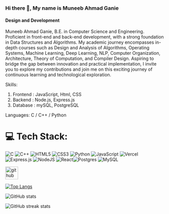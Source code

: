 ### Hi there 👋, My name is Muneeb Ahmad Ganie
#### Design and Development 
Muneeb Ahmad Ganie, B.E. in Computer Science and Engineering. Proficient in front-end and back-end development, with a strong foundation in Data Structures and Algorithms.
My academic journey encompasses in-depth courses such as Design and Analysis of Algorithms, Operating Systems, Machine Learning, Deep Learning, NLP, Computer Organization, Architecture, Theory of Computation, and Compiler Design. 
Aspiring to bridge the gap between innovation and practical implementation, I invite you to explore my contributions and join me on this exciting journey of continuous learning and technological exploration.


Skills: 
   1. Frontend : JavaScript, Html, CSS
   2. Backend : Node.js, Express.js
   3. Database : mySQL, PostgreSQL

Languages: C / C++ / Python


# 💻 Tech Stack:
![C](https://img.shields.io/badge/c-%2300599C.svg?style=for-the-badge&logo=c&logoColor=white) ![C++](https://img.shields.io/badge/c++-%2300599C.svg?style=for-the-badge&logo=c%2B%2B&logoColor=white) ![HTML5](https://img.shields.io/badge/html5-%23E34F26.svg?style=for-the-badge&logo=html5&logoColor=white) ![CSS3](https://img.shields.io/badge/css3-%231572B6.svg?style=for-the-badge&logo=css3&logoColor=white) ![Python](https://img.shields.io/badge/python-3670A0?style=for-the-badge&logo=python&logoColor=ffdd54) ![JavaScript](https://img.shields.io/badge/javascript-%23323330.svg?style=for-the-badge&logo=javascript&logoColor=%23F7DF1E) ![Vercel](https://img.shields.io/badge/vercel-%23000000.svg?style=for-the-badge&logo=vercel&logoColor=white) ![Express.js](https://img.shields.io/badge/express.js-%23404d59.svg?style=for-the-badge&logo=express&logoColor=%2361DAFB) ![NodeJS](https://img.shields.io/badge/node.js-6DA55F?style=for-the-badge&logo=node.js&logoColor=white) ![React](https://img.shields.io/badge/react-%2320232a.svg?style=for-the-badge&logo=react&logoColor=%2361DAFB)![Postgres](https://img.shields.io/badge/postgres-%23316192.svg?style=for-the-badge&logo=postgresql&logoColor=white) ![MySQL](https://img.shields.io/badge/mysql-%2300000f.svg?style=for-the-badge&logo=mysql&logoColor=white)



[<img src='https://cdn.jsdelivr.net/npm/simple-icons@3.0.1/icons/github.svg' alt='github' height='40'>](https://github.com/muneeb042)  

[![Top Langs](https://github-readme-stats.vercel.app/api/top-langs/?username=muneeb042)](https://github.com/anuraghazra/github-readme-stats)


![GitHub stats](https://github-readme-stats.vercel.app/api?username=muneeb042&show_icons=true)  


![GitHub streak stats](https://streak-stats.demolab.com/?user=muneeb042)  

